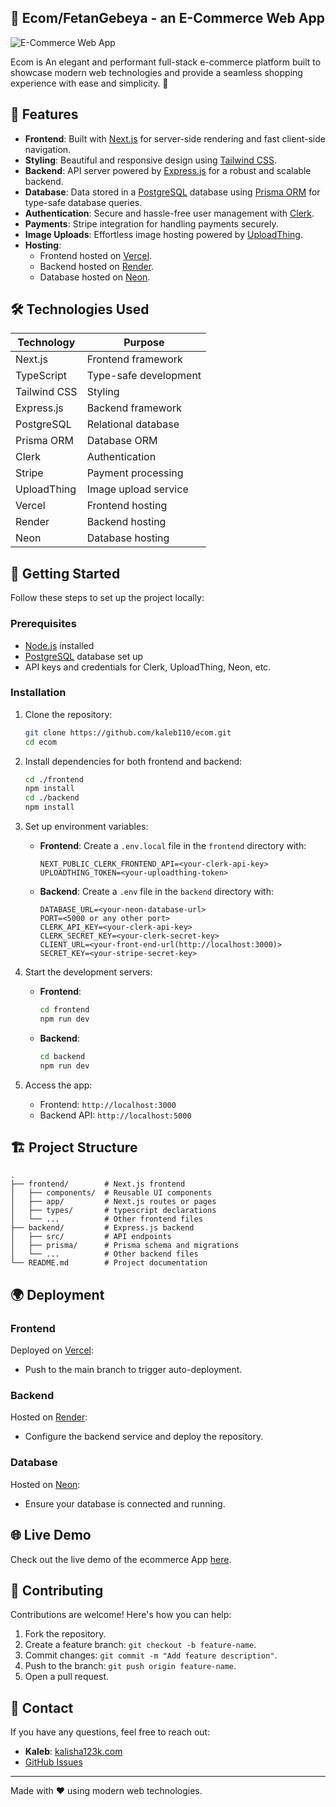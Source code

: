 ## 🛒 Ecom/FetanGebeya - an E-Commerce Web App

![E-Commerce Web App](https://i.postimg.cc/R0DN2nPH/ecom.png)

Ecom is An elegant and performant full-stack e-commerce platform built to showcase modern web technologies and provide a seamless shopping experience with ease and simplicity. 🚀

## 🌟 Features

- **Frontend**: Built with [Next.js](https://nextjs.org/) for server-side rendering and fast client-side navigation.
- **Styling**: Beautiful and responsive design using [Tailwind CSS](https://tailwindcss.com/).
- **Backend**: API server powered by [Express.js](https://expressjs.com/) for a robust and scalable backend.
- **Database**: Data stored in a [PostgreSQL](https://www.postgresql.org/) database using [Prisma ORM](https://www.prisma.io/) for type-safe database queries.
- **Authentication**: Secure and hassle-free user management with [Clerk](https://clerk.dev/).
- **Payments**: Stripe integration for handling payments securely.
- **Image Uploads**: Effortless image hosting powered by [UploadThing](https://uploadthing.com/).
- **Hosting**: 
  - Frontend hosted on [Vercel](https://vercel.com/).
  - Backend hosted on [Render](https://render.com/).
  - Database hosted on [Neon](https://neon.tech/).

## 🛠️ Technologies Used

| Technology        | Purpose                          |
|--------------------|----------------------------------|
| Next.js           | Frontend framework              |
| TypeScript        | Type-safe development           |
| Tailwind CSS      | Styling                         |
| Express.js        | Backend framework               |
| PostgreSQL        | Relational database             |
| Prisma ORM        | Database ORM                    |
| Clerk             | Authentication                  |
| Stripe            | Payment processing              |
| UploadThing       | Image upload service            |
| Vercel            | Frontend hosting                |
| Render            | Backend hosting                 |
| Neon              | Database hosting                |

## 🚀 Getting Started

Follow these steps to set up the project locally:

### Prerequisites
- [Node.js](https://nodejs.org/) installed
- [PostgreSQL](https://www.postgresql.org/) database set up
- API keys and credentials for Clerk, UploadThing, Neon, etc.

### Installation

1. Clone the repository:
   ```bash
   git clone https://github.com/kaleb110/ecom.git
   cd ecom

2. Install dependencies for both frontend and backend:
   ```bash
   cd ./frontend
   npm install
   cd ./backend
   npm install
   ```

3. Set up environment variables:
   - **Frontend**: Create a `.env.local` file in the `frontend` directory with:
     ```env
     NEXT_PUBLIC_CLERK_FRONTEND_API=<your-clerk-api-key>
     UPLOADTHING_TOKEN=<your-uploadthing-token>
     ```
   - **Backend**: Create a `.env` file in the `backend` directory with:
     ```env
     DATABASE_URL=<your-neon-database-url>
     PORT=<5000 or any other port>
     CLERK_API_KEY=<your-clerk-api-key>
     CLERK_SECRET_KEY=<your-clerk-secret-key>
     CLIENT_URL=<your-front-end-url(http://localhost:3000)>
     SECRET_KEY=<your-stripe-secret-key>
     ```

4. Start the development servers:
   - **Frontend**:
     ```bash
     cd frontend
     npm run dev
     ```
   - **Backend**:
     ```bash
     cd backend
     npm run dev
     ```

5. Access the app:
   - Frontend: `http://localhost:3000`
   - Backend API: `http://localhost:5000`

## 🏗️ Project Structure

```
.
├── frontend/        # Next.js frontend
│   ├── components/  # Reusable UI components
│   ├── app/         # Next.js routes or pages
│   ├── types/       # typescript declarations
│   └── ...          # Other frontend files
├── backend/         # Express.js backend
│   ├── src/         # API endpoints
│   ├── prisma/      # Prisma schema and migrations
│   └── ...          # Other backend files
└── README.md        # Project documentation
```

## 🌍 Deployment

### Frontend
Deployed on [Vercel](https://vercel.com/):
- Push to the main branch to trigger auto-deployment.

### Backend
Hosted on [Render](https://render.com/):
- Configure the backend service and deploy the repository.

### Database
Hosted on [Neon](https://neon.tech/):
- Ensure your database is connected and running.

## 🌐 Live Demo

Check out the live demo of the ecommerce App [here](https://ecom-steel-rho.vercel.app/).

## 🤝 Contributing

Contributions are welcome! Here's how you can help:
1. Fork the repository.
2. Create a feature branch: `git checkout -b feature-name`.
3. Commit changes: `git commit -m "Add feature description"`.
4. Push to the branch: `git push origin feature-name`.
5. Open a pull request.

## 📧 Contact

If you have any questions, feel free to reach out:

- **Kaleb**: [kalisha123k.com](mailto:kalisha123k@gmail.com)
- [GitHub Issues](https://github.com/kaleb110/ecom/issues)

---

Made with ❤️ using modern web technologies.
